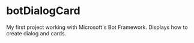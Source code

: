 # botDialogCard
My first project working with Microsoft's Bot Framework. Displays how to create dialog and cards.
